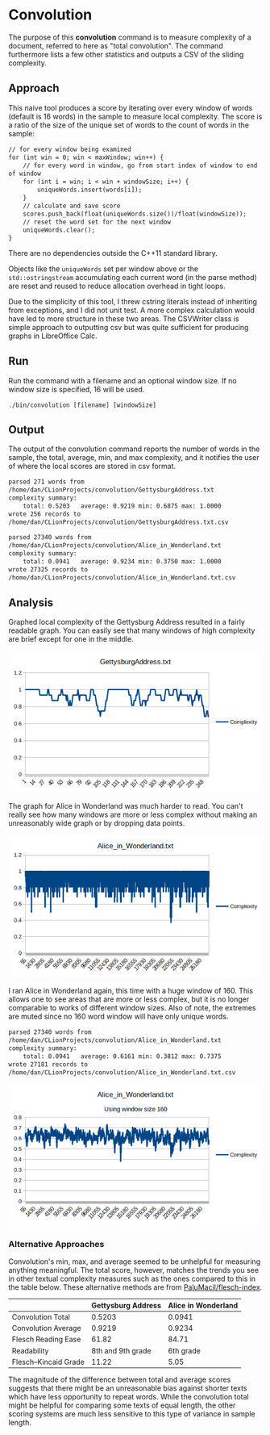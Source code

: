 # Convolution

The purpose of this **convolution** command is to measure complexity of a document, referred to here as "total 
convolution". The command furthermore lists a few other statistics and outputs a CSV of the sliding complexity. 

## Approach

This naive tool produces a score by iterating over every window of words (default is 16 words) in the sample to 
measure local complexity. The score is a ratio of the size of the unique set of words to the count of words in the
sample:

```
// for every window being examined
for (int win = 0; win < maxWindow; win++) {
    // for every word in window, go from start index of window to end of window
    for (int i = win; i < win + windowSize; i++) {
        uniqueWords.insert(words[i]);
    }
    // calculate and save score
    scores.push_back(float(uniqueWords.size())/float(windowSize));
    // reset the word set for the next window
    uniqueWords.clear();
}
``` 

There are no dependencies outside the C++11 standard library.

Objects like the `uniqueWords` set per window above or the `std::ostringstream` accumulating each current word 
(in the parse method) are reset and reused to reduce allocation overhead in tight loops.

Due to the simplicity of this tool, I threw cstring literals instead of inheriting from exceptions, and I did 
not unit test. A more complex calculation would have led to more structure in these two areas. The CSVWriter 
class is simple approach to outputting csv but was quite sufficient for producing graphs in LibreOffice Calc.

## Run

Run the command with a filename and an optional window size. If no window size is specified, 16 will be used.

```
./bin/convolution [filename] [windowSize]
```

## Output

The output of the convolution command reports the number of words in the sample, the total, average, min, and max 
complexity, and it notifies the user of where the local scores are stored in csv format.

```
parsed 271 words from /home/dan/CLionProjects/convolution/GettysburgAddress.txt
complexity summary:
	total: 0.5203	average: 0.9219	min: 0.6875	max: 1.0000
wrote 256 records to /home/dan/CLionProjects/convolution/GettysburgAddress.txt.csv
```

```
parsed 27340 words from /home/dan/CLionProjects/convolution/Alice_in_Wonderland.txt
complexity summary:
	total: 0.0941	average: 0.9234	min: 0.3750	max: 1.0000
wrote 27325 records to /home/dan/CLionProjects/convolution/Alice_in_Wonderland.txt.csv
```

## Analysis

Graphed local complexity of the Gettysburg Address resulted in a fairly readable graph. 
You can easily see that many windows of high complexity are brief except for one in the 
middle.

![gburg](gburg-1.png)

The graph for Alice in Wonderland was much harder to read. You can't really see how many windows are 
more or less complex without making an unreasonably wide graph or by dropping data
points.

![alice1](alice-1.png)

I ran Alice in Wonderland again, this time with a huge window of 160. This allows one 
to see areas that are more or less complex, but it is no longer comparable to works of 
different window sizes. Also of note, the extremes are muted since no 160 word window 
will have only unique words.

```
parsed 27340 words from /home/dan/CLionProjects/convolution/Alice_in_Wonderland.txt
complexity summary:
	total: 0.0941	average: 0.6161	min: 0.3812	max: 0.7375
wrote 27181 records to /home/dan/CLionProjects/convolution/Alice_in_Wonderland.txt.csv
```

![alice2](alice-2.png)

### Alternative Approaches

Convolution's min, max, and average seemed to be unhelpful for measuring anything meaningful. 
The total score, however, matches the trends you see in other textual complexity measures 
such as the ones compared to this in the table below. These alternative methods are from 
[PaluMacil/flesch-index](github.com/PaluMacil/flesch-index).

|                      | Gettysburg Address | Alice in Wonderland |
|----------------------|--------------------|---------------------|
| Convolution Total    | 0.5203             | 0.0941              |
| Convolution Average  | 0.9219             | 0.9234              |
| Flesch Reading Ease  | 61.82              | 84.71               |
| Readability          | 8th and 9th grade  | 6th grade           |
| Flesch–Kincaid Grade | 11.22              | 5.05                |

The magnitude of the difference between total and average scores suggests that there might
be an unreasonable bias against shorter texts which have less opportunity to repeat words. 
While the convolution total might be helpful for comparing some texts of equal length, the 
other scoring systems are much less sensitive to this type of variance in sample length.